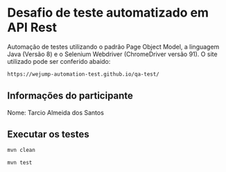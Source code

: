 # Desafio de teste automatizado em API Rest

Automação de testes utilizando o padrão Page Object Model, a linguagem Java (Versão 8) e o Selenium Webdriver (ChromeDriver versão 91). 
O site utilizado pode ser conferido abaido:

```bash
https://wejump-automation-test.github.io/qa-test/
```

## Informações do participante

Nome: Tarcio Almeida dos Santos

## Executar os testes

```bash
mvn clean

mvn test
```

